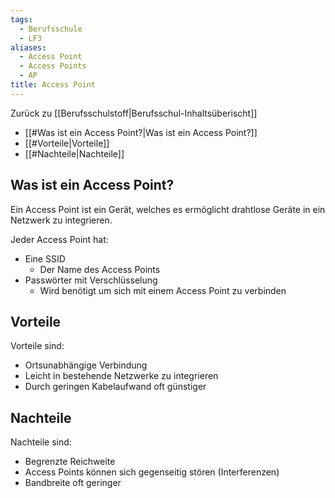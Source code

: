 ```yaml
---
tags:
  - Berufsschule
  - LF3
aliases:
  - Access Point
  - Access Points
  - AP
title: Access Point
---
```

Zurück zu [[Berufsschulstoff|Berufsschul-Inhaltsüberischt]]

- [[#Was ist ein Access Point?|Was ist ein Access Point?]]
- [[#Vorteile|Vorteile]]
- [[#Nachteile|Nachteile]]

## Was ist ein Access Point?

Ein Access Point ist ein Gerät, welches es ermöglicht drahtlose Geräte in ein Netzwerk zu integrieren.

Jeder Access Point hat:
- Eine SSID
	- Der Name des Access Points
- Passwörter mit Verschlüsselung
	- Wird benötigt um sich mit einem Access Point zu verbinden

## Vorteile

Vorteile sind:
- Ortsunabhängige Verbindung
- Leicht in bestehende Netzwerke zu integrieren
- Durch geringen Kabelaufwand oft günstiger

## Nachteile

Nachteile sind:
- Begrenzte Reichweite
- Access Points können sich gegenseitig stören (Interferenzen)
- Bandbreite oft geringer
